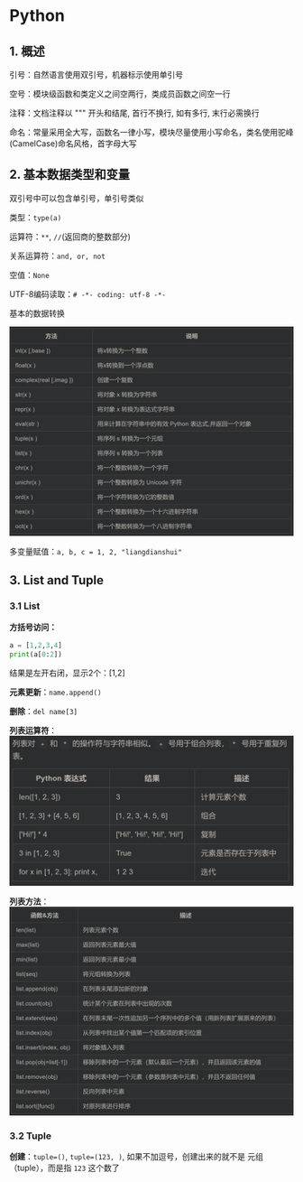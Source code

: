 # Python

## 1. 概述

引号：自然语言使用双引号，机器标示使用单引号

空号：模块级函数和类定义之间空两行，类成员函数之间空一行

注释：文档注释以 """ 开头和结尾, 首行不换行, 如有多行, 末行必需换行

命名：常量采用全大写，函数名一律小写，模块尽量使用小写命名，类名使用驼峰(CamelCase)命名风格，首字母大写

## 2. 基本数据类型和变量

双引号中可以包含单引号，单引号类似

类型：`type(a)`

运算符：`**`, `//`(返回商的整数部分)

关系运算符：`and, or, not`

空值：`None`

UTF-8编码读取：`# -*- coding: utf-8 -*-`

基本的数据转换

![image-20210122164546614](source/1.png)

多变量赋值：`a, b, c = 1, 2, "liangdianshui"`

## 3. List and Tuple

### 3.1 List

**方括号访问：**

```python
a = [1,2,3,4]
print(a[0:2])
```

结果是左开右闭，显示2个：[1,2]

**元素更新**：`name.append()`

**删除**：`del name[3]`

**列表运算符**：![image-20210122165754473](source/2.png)

**列表方法**：![image-20210122170013905](source/3.png)

### 3.2 Tuple

**创建**：`tuple=()`, `tuple=(123, )`, 如果不加逗号，创建出来的就不是 元组（tuple），而是指 `123` 这个数了

